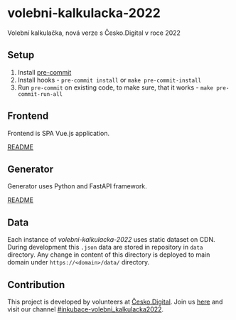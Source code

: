 # volebni-kalkulacka-2022

Volební kalkulačka, nová verze s Česko.Digital v roce 2022

## Setup

1. Install [pre-commit](https://pre-commit.com/)
2. Install hooks - `pre-commit install` or `make pre-commit-install`
3. Run `pre-commit` on existing code, to make sure, that it works - `make pre-commit-run-all`

## Frontend

Frontend is SPA Vue.js application.

[README](frontend/README.md)

## Generator

Generator uses Python and FastAPI framework.

[README](generator/README.md)

## Data

Each instance of _volebni-kalkulacka-2022_ uses static dataset on CDN. During development this `.json` data are stored in repository in `data` directory. Any change in content of this directory is deployed to main domain under `https://<domain>/data/` directory.

## Contribution

This project is developed by volunteers at [Česko.Digital](https://cesko.digital). Join us [here](https://cesko.digital/join) and visit our channel [#inkubace-volebni_kalkulacka2022](https://cesko-digital.slack.com/archives/C0311K8LHFX).
